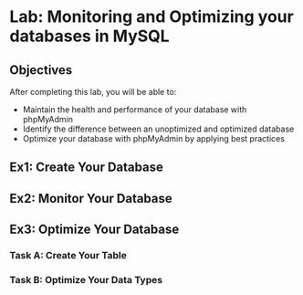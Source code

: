 # Lab: Monitoring and Optimizing your databases in MySQL

## Objectives

After completing this lab, you will be able to:

- Maintain the health and performance of your database with phpMyAdmin
- Identify the difference between an unoptimized and optimized database
- Optimize your database with phpMyAdmin by applying best practices

## Ex1: Create Your Database

## Ex2: Monitor Your Database

## Ex3: Optimize Your Database

### Task A: Create Your Table

### Task B: Optimize Your Data Types

